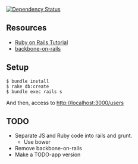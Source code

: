 [![Dependency Status](https://gemnasium.com/toshimaru/rails_backbone_demo_app.svg)](https://gemnasium.com/toshimaru/rails_backbone_demo_app)

Resources
---

* [Ruby on Rails Tutorial](http://ruby.railstutorial.org/chapters/a-demo-app#top)
* [backbone-on-rails](https://github.com/meleyal/backbone-on-rails)

Setup
---

    $ bundle install
    $ rake db:create
    $ bundle exec rails s

And then, access to <http://localhost:3000/users>

TODO
---
* Separate JS and Ruby code into rails and grunt.
    * Use bower
* Remove backbone-on-rails
* Make a TODO-app version
